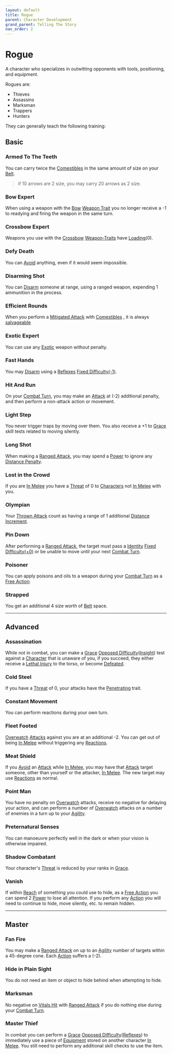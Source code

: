 ```yaml
---
layout: default
title: Rogue
parent: Character Development
grand_parent: Telling The Story
nav_order: 2
---
```

# Rogue
A character who specializes in outwitting opponents with tools, positioning, and equipment.

Rogues are: 
* Thieves
* Assassins
* Marksman
* Trappers
* Hunters

They can generally teach the following training:

## Basic

### Armed To The Teeth
You can carry twice the [Comestibles](Core/Comestibles) in the same amount of size on your [Belt](Storage#Belt). 

> if 10 arrows are 2 size, you may carry 20 arrows as 2 size.

### Bow Expert
When using a weapon with the [Bow](Core/Weapon-Traits#Bow) [Weapon Trait](Core/Weapons#[Weapon-Traits](Weapon-Traits)) you no longer receive a -1 to readying and firing the weapon in the same turn.
### Crossbow Expert
Weapons you use with the [Crossbow](Core/Weapon-Traits#Crossbow) [Weapon-Traits](Core/Weapon-Traits) have [Loading](Core/Terminology#Loading)(0).  

### Defy Death
You can [Avoid](Core/Reacting#Avoid) anything, even if it would seem impossible.

### Disarming Shot
You can [Disarm](Core/Special-Combat-Actions#Disarm) someone at range, using a ranged weapon, expending 1 ammunition in the process.
### Efficient Rounds
When you perform a [Mitigated Attack](Core/Terminology#Mitigated%20Attack) with [Comestibles](Core/Comestibles) , it is always [salvageable](Core/Comestibles#Salvaging)
### Exotic Expert
You can use any [Exotic](Core/Weapons#Exotic) weapon without penalty.   
### Fast Hands
You may [Disarm](Core/Special-Combat-Actions#Disarm) using a [Reflexes](Core/Agility#Reflexes) [Fixed Difficulty(-1)](Core/Skills#Fixed%20Difficulty).

### Hit And Run
On your [Combat Turn](Core/Terminology#Combat%20Turn), you may make an [Attack](Core/Terminology#Attack) at (-2) additional penalty, and then perform a non-attack action or movement.

### Light Step
You never trigger traps by moving over them. You also receive a +1 to [Grace](Core/Agility#Grace) skill tests related to moving silently.

### Long Shot
When making a [Ranged Attack](Core/Terminology#Ranged%20Attack), you may spend a [Power](Additional-Attributes#Power) to ignore any [Distance Penalty](Core/Attack-Bonuses#Distance%20Penalty).

### Lost in the Crowd
If you are [In Melee](Core/Effects#In%20Melee) you have a [Threat](Core/Stats#Threat) of 0 to [Characters](Core/Terminology#Character) not [In Melee](Core/Effects#In%20Melee) with you.

### Olympian
Your [Thrown Attack](Core/Terminology#Thrown%20Attack) count as having a range of 1 additional [Distance Increment](Core/Movement#Distance%20Increments). 

### Pin Down
After performing a [Ranged Attack](Core/Terminology#Ranged%20Attack), the target must pass a [Identity](Core/Spirit#Identity) [Fixed Difficulty(+0)](Core/Skills#Fixed%20Difficulty) or be unable to move until your next [Combat Turn](Core/Terminology#Combat%20Turn).

### Poisoner
You can apply poisons and oils to a weapon during your [Combat Turn](Core/Terminology#Combat%20Turn) as a [Free Action](Core/Terminology#Free%20Action).

### Strapped
You get an additional 4 size worth of [Belt](Storage#Belt) space.


---

## Advanced

### Assassination
While not in combat, you can make a [Grace](Core/Agility#Grace) [Opposed Difficulty](Core/Skills#Opposed%20Difficulty)([Insight](Core/Intelligence#Insight)) test against a [Character](Core/Terminology#Character) that is unaware of you, if you succeed, they either receive a [Lethal Injury](Core/Injury#Lethal%20Injury) to the torso, or become [Defeated](Core/Effects#Defeated).

### Cold Steel
If you have a [Threat](Core/Stats#Threat) of 0, your attacks have the [Penetrating](Core/Weapon-Traits#Penetrating) trait.

### Constant Movement
You can perform reactions during your own turn.
### Fleet Footed
[Overwatch](Core/Special-Combat-Actions#Overwatch) [Attacks](Core/Terminology#Attack) against you are at an additional -2. You can get out of being [In Melee](Core/Effects#In%20Melee) without triggering any [Reactions](Core/Terminology#Reaction).

### Meat Shield
If you [Avoid](Core/Reacting#Avoid) an [Attack](Core/Terminology#Attack) while [In Melee](Core/Effects#In%20Melee), you may have that [Attack](Core/Terminology#Attack) target someone, other than yourself or the attacker, [In Melee](Core/Effects#In%20Melee). The new target may use [Reactions](Core/Terminology#Reaction) as normal.

### Point Man
You have no penalty on [Overwatch](Core/Special-Combat-Actions#Overwatch) attacks, receive no negative for delaying your action, and can perform a number of [Overwatch](Core/Special-Combat-Actions#Overwatch) attacks on a number of enemies in a turn up to your [Agility](Core/Agility).

### Preternatural Senses
You can manoeuvre perfectly well in the dark or when your vision is otherwise impaired.

### Shadow Combatant
Your character's [Threat](Core/Stats#Threat) is reduced by your ranks in [Grace](Core/Agility#Grace).

### Vanish
If within [Reach](Core/Movement#Reach) of something you could use to hide, as a [Free Action](Core/Terminology#Free%20Action) you can spend 2 [Power](Additional-Attributes#Power) to lose all attention. If you perform any [Action](Core/Terminology#Action) you will need to continue to hide, move silently, etc. to remain hidden.


---

## Master

### Fan Fire
You may make a [Ranged Attack](Core/Terminology#Ranged%20Attack) on up to an [Agility](Core/Agility) number of targets within a 45-degree cone. Each [Action](Core/Terminology#Action) suffers a (-2).
### Hide in Plain Sight
You do not need an item or object to hide behind when attempting to hide.

### Marksman
No negative on [Vitals Hit](Core/Attacks#Vitals%20Hit) with [Ranged Attack](Core/Terminology#Ranged%20Attack) if you do nothing else during your [Combat Turn](Core/Terminology#Combat%20Turn).

### Master Thief
In combat you can perform a [Grace](Core/Agility#Grace) [Opposed Difficulty](Core/Skills#Opposed%20Difficulty)([Reflexes](Core/Agility#Reflexes)) to immediately use a piece of [Equipment](Core/Equipment) stored on another character [In Melee](Core/Effects#In%20Melee). You still need to perform any additional skill checks to use the item.


